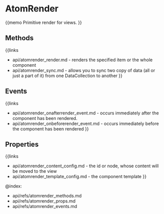 AtomRender 
=============

{{memo Primitive render for views. }}




Methods
-------

{{links
- api/atomrender_render.md - renders the specified item or the whole component
- api/atomrender_sync.md - allows you to sync two copy of data (all or just a part of it) from one DataCollection to another
}}


Events
------

{{links
- api/atomrender_onafterrender_event.md - occurs immediately after the component has been rendered.
- api/atomrender_onbeforerender_event.md - occurs immediately before the component has been rendered
}}


Properties
----------

{{links
- api/atomrender_content_config.md - the id or node, whose content will be moved to the view
- api/atomrender_template_config.md - the component template
}}




@index:
- api/refs/atomrender_methods.md
- api/refs/atomrender_props.md
- api/refs/atomrender_events.md

